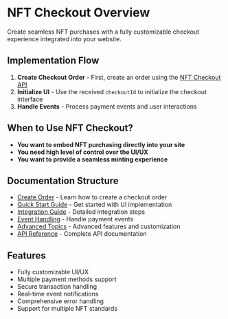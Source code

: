 # NFT Checkout Overview

Create seamless NFT purchases with a fully customizable checkout experience integrated into your website.

## Implementation Flow

1. **Create Checkout Order** - First, create an order using the [NFT Checkout API](./create-order.md)
2. **Initialize UI** - Use the received `checkoutId` to initialize the checkout interface
3. **Handle Events** - Process payment events and user interactions

## When to Use NFT Checkout?

- **You want to embed NFT purchasing directly into your site**
- **You need high level of control over the UI/UX**
- **You want to provide a seamless minting experience**

## Documentation Structure

- [Create Order](./create-order.md) - Learn how to create a checkout order
- [Quick Start Guide](./quickstart.md) - Get started with UI implementation
- [Integration Guide](./integration.md) - Detailed integration steps
- [Event Handling](./events.md) - Handle payment events
- [Advanced Topics](./advanced.md) - Advanced features and customization
- [API Reference](./api-reference.md) - Complete API documentation

## Features

- Fully customizable UI/UX
- Multiple payment methods support
- Secure transaction handling
- Real-time event notifications
- Comprehensive error handling
- Support for multiple NFT standards
